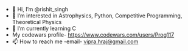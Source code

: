 - 👋 Hi, I’m @rishit_singh
- 👀 I’m interested in Astrophysics, Python, Competitive Programming, Theoretical Physics
- 🌱 I’m currently learning C
- My codewars profile- https://www.codewars.com/users/Prog117
- 📫 How to reach me -email- vipra.hraj@gmail.com

<!---
rish993/rish993 is a ✨ special ✨ repository because its `README.md` (this file) appears on your GitHub profile.
You can click the Preview link to take a look at your changes.
--->
